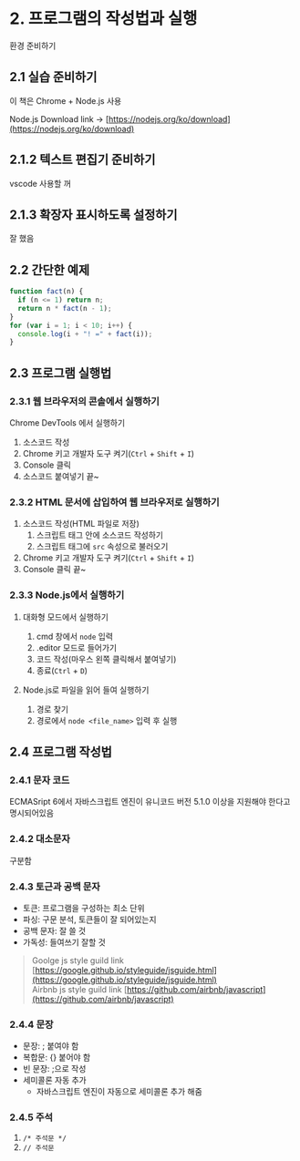 # 2. 프로그램의 작성법과 실행

환경 준비하기

## 2.1 실습 준비하기

이 책은 Chrome + Node.js 사용

Node.js Download link -> [https://nodejs.org/ko/download](https://nodejs.org/ko/download)

## 2.1.2 텍스트 편집기 준비하기

vscode 사용할 꺼

## 2.1.3 확장자 표시하도록 설정하기

잘 했음

## 2.2 간단한 예제

``` JavaScript
function fact(n) {
  if (n <= 1) return n;
  return n * fact(n - 1);
}
for (var i = 1; i < 10; i++) {
  console.log(i + "! =" + fact(i));
}
```

## 2.3 프로그램 실행법

### 2.3.1 웹 브라우저의 콘솔에서 실행하기

Chrome DevTools 에서 실행하기

1. 소스코드 작성
2. Chrome 키고 개발자 도구 켜기(`Ctrl` + `Shift` + `I`)
3. Console 클릭
4. 소스코드 붙여넣기 끝~

### 2.3.2 HTML 문서에 삽입하여 웹 브라우저로 실행하기

1. 소스코드 작성(HTML 파일로 저장)
   1. 스크립트 태그 안에 소스코드 작성하기
   2. 스크립트 태그에 `src` 속성으로 불러오기
2. Chrome 키고 개발자 도구 켜기(`Ctrl` + `Shift` + `I`)
3. Console 클릭 끝~

### 2.3.3 Node.js에서 실행하기

1. 대화형 모드에서 실행하기
   1. cmd 창에서 `node` 입력
   2. .editor 모드로 들어가기
   3. 코드 작성(마우스 왼쪽 클릭해서 붙여넣기)
   4. 종료(`Ctrl` + `D`)

2. Node.js로 파일을 읽어 들여 실행하기
   1. 경로 찾기
   2. 경로에서 `node <file_name>` 입력 후 실행

## 2.4 프로그램 작성법

### 2.4.1 문자 코드

ECMASript 6에서 자바스크립트 엔진이 유니코드 버전 5.1.0 이상을 지원해야 한다고 명시되어있음

### 2.4.2 대소문자

구분함

### 2.4.3 토근과 공백 문자

- 토큰: 프로그램을 구성하는 최소 단위  
- 파싱: 구문 분석, 토큰들이 잘 되어있는지  
- 공백 문자: 잘 쓸 것  
- 가독성: 들여쓰기 잘할 것

> Goolge js style guild link [https://google.github.io/styleguide/jsguide.html](https://google.github.io/styleguide/jsguide.html)  
> Airbnb js style guild link [https://github.com/airbnb/javascript](https://github.com/airbnb/javascript)

### 2.4.4 문장

- 문장: ; 붙여야 함
- 복합문: {} 붙어야 함
- 빈 문장: ;으로 작성
- 세미콜론 자동 추가
  - 자바스크립트 엔진이 자동으로 세미콜론 추가 해줌

### 2.4.5 주석

1. `/* 주석문 */`
2. `// 주석문`
